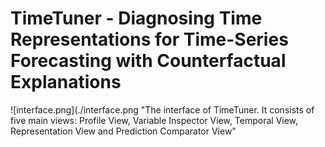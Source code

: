 # TimeTuner - Diagnosing Time Representations for Time-Series Forecasting with Counterfactual Explanations

![interface.png](./interface.png "The interface of TimeTuner. It consists of five main views: Profile View, Variable Inspector View, Temporal View, Representation View and Prediction Comparator View"
